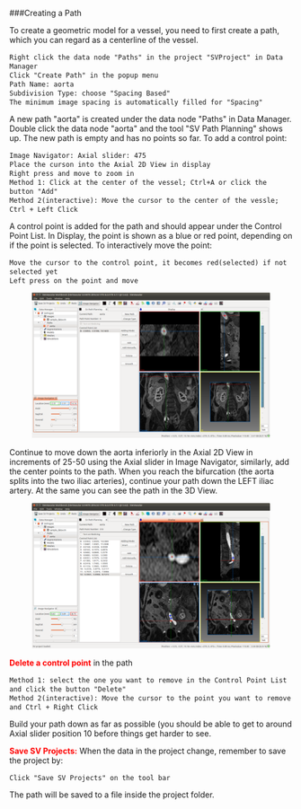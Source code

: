###Creating a Path

To create a geometric model for a vessel, you need to first create a path, which you can regard as a centerline of the vessel. 

	Right click the data node "Paths" in the project "SVProject" in Data Manager
	Click "Create Path" in the popup menu
	Path Name: aorta
	Subdivision Type: choose "Spacing Based"
	The minimum image spacing is automatically filled for "Spacing"

A new path "aorta" is created under the data node "Paths" in Data Manager. Double click the data node "aorta" and the tool "SV Path Planning" shows up. The new path is empty and has no points so far. To add a control point:

	Image Navigator: Axial slider: 475
	Place the curson into the Axial 2D View in display
	Right press and move to zoom in
	Method 1: Click at the center of the vessel; Ctrl+A or click the button "Add"
	Method 2(interactive): Move the cursor to the center of the vessle; Ctrl + Left Click

A control point is added for the path and should appear under the Control Point List. In Display, the point is shown as a blue or red point, depending on if the point is selected. To interactively move the point:

	Move the cursor to the control point, it becomes red(selected) if not selected yet
	Left press on the point and move 

<figure>
  <img class="svImg svImgXl"  src="documentation/quickguide/imgs/addpoint.png"> 
  <figcaption class="svCaption" ></figcaption>
</figure>

Continue to move down the aorta inferiorly in the Axial 2D View in increments of 25-50 using the Axial slider in Image Navigator, similarly, add the center points to the path. When you reach the bifurcation (the aorta splits into the two iliac arteries), continue your path down the LEFT iliac artery. At the same you can see the path in the 3D View.

<figure>
  <img class="svImg svImgXl"  src="documentation/quickguide/imgs/addpoint2.png"> 
  <figcaption class="svCaption" ></figcaption>
</figure>

<font color="red">**Delete a control point** </font> in the path

	Method 1: select the one you want to remove in the Control Point List and click the button "Delete"
	Method 2(interactive): Move the cursor to the point you want to remove and Ctrl + Right Click

Build your path down as far as possible (you should be able to get to around Axial slider position 10 before things get harder to see. 

<font color="red">**Save SV Projects:** </font> When the data in the project change, remember to save the project by:

	Click "Save SV Projects" on the tool bar

The path will be saved to a file inside the project folder.

  
